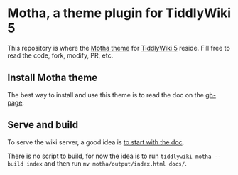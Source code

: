 # Motha, a theme plugin for TiddlyWiki 5

This repository is where the [Motha theme](https://othelarian.github.io/tw5_motha/) for [TiddlyWiki 5](https://tiddlywiki.com) reside. Fill free to read the code, fork, modify, PR, etc.

## Install Motha theme

The best way to install and use this theme is to read the doc on the [gh-page](https://othelarian.github.io/tw5_motha/).

## Serve and build

To serve the wiki server, a good idea is [to start with the doc](https://tiddlywiki.com/#Installing%20TiddlyWiki%20on%20Node.js).

There is no script to build, for now the idea is to run `tiddlywiki motha --build index` and then run `mv motha/output/index.html docs/`.
